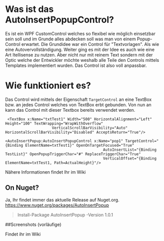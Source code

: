 # Was ist das AutoInsertPopupControl?

Es ist ein WPF CustomControl welches so flexibel wie möglich einsetzbar sein soll und im Grunde alles abdecken soll was man von einem Popup-Control erwartet. Die Grundidee war ein Control für "Textvorlagen". Als wie eine Autovervollständigung. Weiter ging es mit der Idee es auch wie eine Art Itellisense zu nutzen. Aber nicht nur mit reinem Text sondern mit der Optic welche der Entwickler möchte weshalb alle Teile den Controls mittels Templates implementiert wurden. Das Control ist also voll anpassbar.

# Wie funktioniert es?

Das Control wird mittels der Eigenschaft `TargetControl` an eine TextBox bzw. an jedes Control welches von TextBox erbt gebunden. Von nun an kann das Control mit dieser Textbox bereits verwendet werden.

     <TextBox x:Name="txtTest1" Width="500" HorizontalAlignment="Left" Height="100" TextWrapping="WrapWithOverflow" 
                         VerticalScrollBarVisibility="Auto" HorizontalScrollBarVisibility="Disabled" AcceptsReturn="True"/>

    <AutoInsertPopup:AutoInsertPopupControl x:Name="pop1" TargetControl="{Binding ElementName=txtTest1}" OpenOnTargetFocused="True"
                                                AutoInsertList="{Binding TestList}" OpenPopupTriggerChar="#" ReplaceTriggerChar="True"
                                                VerticalOffset="{Binding ElementName=txtTest1, Path=ActualHeight}"/>
Nähere Informationen findet Ihr im Wiki

## On Nuget?

Ja, Ihr findet immer das aktuelle Release auf Nuget.org.
https://www.nuget.org/packages/AutoInsertPopup

> Install-Package AutoInsertPopup -Version 1.0.1

##Screenshots (vorläufige)

Findet ihr im Wiki
